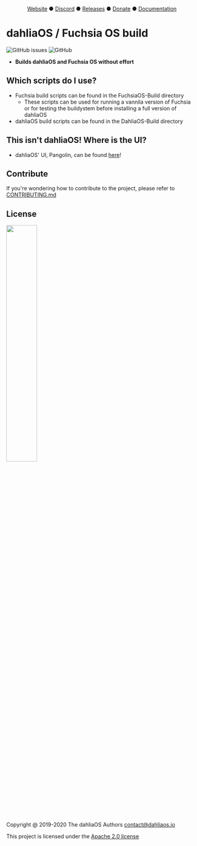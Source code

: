 <p align="center">
<a href="https://dahliaos.io">Website</a> ●
<a href="https://discord.gg/7qVbJHR">Discord</a> ●
<a href="https://github.com/dahlia-os/releases/releases">Releases</a> ●
<a href="https://paypal.me/officialdahliaos">Donate</a> ●
<a href="https://github.com/dahlia-os/documentation">Documentation</a>

# dahliaOS / Fuchsia OS build
![GitHub issues](https://img.shields.io/github/issues/dahlia-os/dahlia-os-build?color=brightgreen)
![GitHub](https://img.shields.io/github/license/dahlia-os/dahlia-os-build?color=brightgreen)

 - **Builds dahliaOS and Fuchsia OS without effort**

## Which scripts do I use?

- Fuchsia build scripts can be found in the FuchsiaOS-Build directory
  - These scripts can be used for running a vannila version of Fuchsia or for testing the buildystem before installing a full version of dahliaOS
- dahliaOS build scripts can be found in the DahliaOS-Build directory

## This isn't dahliaOS! Where is the UI?

- dahliaOS' UI, Pangolin, can be found [here](http://github.com/dahlia-os/pangolin-desktop)!

## Contribute

If you're wondering how to contribute to the project, please refer to [CONTRIBUTING.md](./CONTRIBUTING.md)

## License

<p align="left">
  <img width="40%" src="https://github.com/dahlia-os/brand/blob/master/Logo%20PNGs/dahliaOS%20logo%20with%20text%20(drop%20shadow).png"
</p>

Copyright @ 2019-2020 The dahliaOS Authors contact@dahliaos.io

This project is licensed under the [Apache 2.0 license](/LICENSE)
